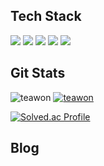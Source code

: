 ## Tech Stack
<p align="left">
<img src="https://img.shields.io/badge/react-%2320232a.svg?style=for-the-badge&logo=react&logoColor=%2361DAFB" />
<img src="https://img.shields.io/badge/Spring_Boot-F2F4F9?style=for-the-badge&logo=spring-boot" />
<img src="https://img.shields.io/badge/docker-%230db7ed.svg?style=for-the-badge&logo=docker&logoColor=white" />
<img src="https://img.shields.io/badge/AWS-%23FF9900.svg?style=for-the-badge&logo=amazon-aws&logoColor=white"  />
<img src="https://img.shields.io/badge/GoogleCloud-%234285F4.svg?style=for-the-badge&logo=google-cloud&logoColor=white  " />

</p>

## Git Stats
![teawon](https://github-readme-stats.vercel.app/api?username=teawon&show_icons=true)
[![teawon](https://github-readme-stats.vercel.app/api/top-langs/?username=teawon&show_icons=true&hide_border=true&title_color=004386&icon_color=004386&layout=compact)](https://github.com/teawon)

[![Solved.ac Profile](http://mazassumnida.wtf/api/v2/generate_badge?boj=hiyou882)](https://solved.ac/hiyou882/)

## Blog
